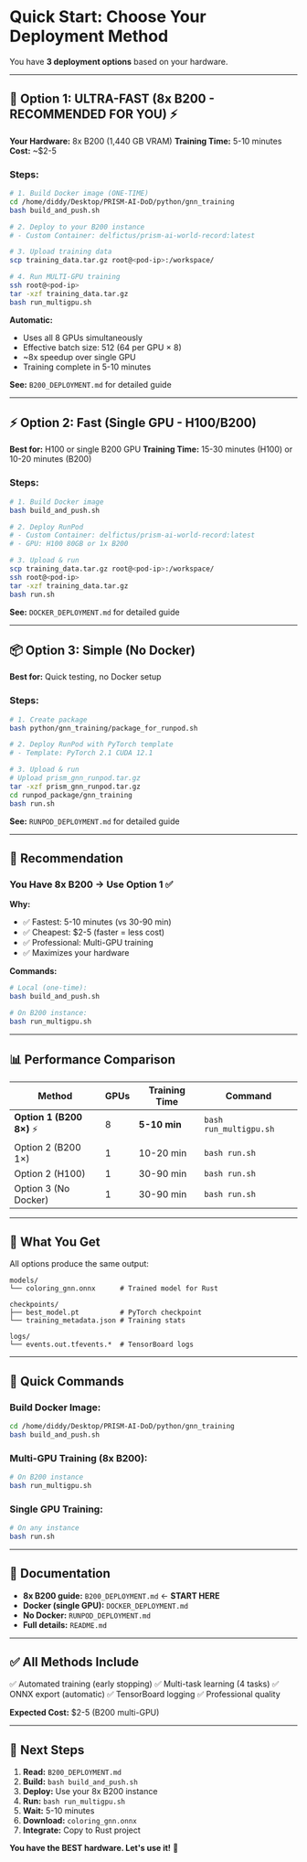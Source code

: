 # Quick Start: Choose Your Deployment Method

You have **3 deployment options** based on your hardware.

---

## 🚀 **Option 1: ULTRA-FAST (8x B200 - RECOMMENDED FOR YOU)** ⚡

**Your Hardware:** 8x B200 (1,440 GB VRAM)
**Training Time:** 5-10 minutes
**Cost:** ~$2-5

### Steps:
```bash
# 1. Build Docker image (ONE-TIME)
cd /home/diddy/Desktop/PRISM-AI-DoD/python/gnn_training
bash build_and_push.sh

# 2. Deploy to your B200 instance
# - Custom Container: delfictus/prism-ai-world-record:latest

# 3. Upload training data
scp training_data.tar.gz root@<pod-ip>:/workspace/

# 4. Run MULTI-GPU training
ssh root@<pod-ip>
tar -xzf training_data.tar.gz
bash run_multigpu.sh
```

**Automatic:**
- Uses all 8 GPUs simultaneously
- Effective batch size: 512 (64 per GPU × 8)
- ~8x speedup over single GPU
- Training complete in 5-10 minutes

**See:** `B200_DEPLOYMENT.md` for detailed guide

---

## ⚡ **Option 2: Fast (Single GPU - H100/B200)**

**Best for:** H100 or single B200 GPU
**Training Time:** 15-30 minutes (H100) or 10-20 minutes (B200)

### Steps:
```bash
# 1. Build Docker image
bash build_and_push.sh

# 2. Deploy RunPod
# - Custom Container: delfictus/prism-ai-world-record:latest
# - GPU: H100 80GB or 1x B200

# 3. Upload & run
scp training_data.tar.gz root@<pod-ip>:/workspace/
ssh root@<pod-ip>
tar -xzf training_data.tar.gz
bash run.sh
```

**See:** `DOCKER_DEPLOYMENT.md` for detailed guide

---

## 📦 **Option 3: Simple (No Docker)**

**Best for:** Quick testing, no Docker setup

### Steps:
```bash
# 1. Create package
bash python/gnn_training/package_for_runpod.sh

# 2. Deploy RunPod with PyTorch template
# - Template: PyTorch 2.1 CUDA 12.1

# 3. Upload & run
# Upload prism_gnn_runpod.tar.gz
tar -xzf prism_gnn_runpod.tar.gz
cd runpod_package/gnn_training
bash run.sh
```

**See:** `RUNPOD_DEPLOYMENT.md` for detailed guide

---

## 🎯 **Recommendation**

### **You Have 8x B200 → Use Option 1** ✅

**Why:**
- ✅ Fastest: 5-10 minutes (vs 30-90 min)
- ✅ Cheapest: $2-5 (faster = less cost)
- ✅ Professional: Multi-GPU training
- ✅ Maximizes your hardware

**Commands:**
```bash
# Local (one-time):
bash build_and_push.sh

# On B200 instance:
bash run_multigpu.sh
```

---

## 📊 **Performance Comparison**

| Method | GPUs | Training Time | Command |
|--------|------|---------------|---------|
| **Option 1 (B200 8×)** ⚡ | 8 | **5-10 min** | `bash run_multigpu.sh` |
| Option 2 (B200 1×) | 1 | 10-20 min | `bash run.sh` |
| Option 2 (H100) | 1 | 30-90 min | `bash run.sh` |
| Option 3 (No Docker) | 1 | 30-90 min | `bash run.sh` |

---

## 📁 **What You Get**

All options produce the same output:

```
models/
└── coloring_gnn.onnx      # Trained model for Rust

checkpoints/
├── best_model.pt          # PyTorch checkpoint
└── training_metadata.json # Training stats

logs/
└── events.out.tfevents.*  # TensorBoard logs
```

---

## 🔧 **Quick Commands**

### **Build Docker Image:**
```bash
cd /home/diddy/Desktop/PRISM-AI-DoD/python/gnn_training
bash build_and_push.sh
```

### **Multi-GPU Training (8x B200):**
```bash
# On B200 instance
bash run_multigpu.sh
```

### **Single GPU Training:**
```bash
# On any instance
bash run.sh
```

---

## 📖 **Documentation**

- **8x B200 guide:** `B200_DEPLOYMENT.md` ← **START HERE**
- **Docker (single GPU):** `DOCKER_DEPLOYMENT.md`
- **No Docker:** `RUNPOD_DEPLOYMENT.md`
- **Full details:** `README.md`

---

## ✅ **All Methods Include**

✅ Automated training (early stopping)
✅ Multi-task learning (4 tasks)
✅ ONNX export (automatic)
✅ TensorBoard logging
✅ Professional quality

**Expected Cost:** $2-5 (B200 multi-GPU)

---

## 🏁 **Next Steps**

1. **Read:** `B200_DEPLOYMENT.md`
2. **Build:** `bash build_and_push.sh`
3. **Deploy:** Use your 8x B200 instance
4. **Run:** `bash run_multigpu.sh`
5. **Wait:** 5-10 minutes
6. **Download:** `coloring_gnn.onnx`
7. **Integrate:** Copy to Rust project

**You have the BEST hardware. Let's use it!** 🚀
